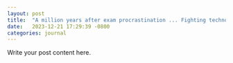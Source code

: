 ```yaml
---
layout: post
title:  "A million years after exam procrastination ... Fighting technology with tectechnology -- An inquiry into the symbiotic relationship between you and your smartphones"
date:   2023-12-21 17:29:39 -0800
categories: journal
---
```


Write your post content here.
